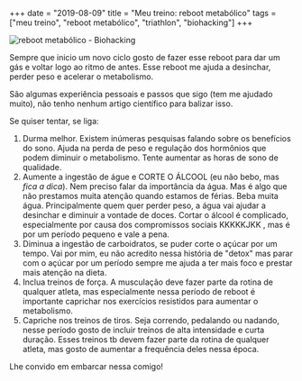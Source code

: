 +++
date = "2019-08-09"
title = "Meu treino: reboot metabólico"
tags = ["meu treino", "reboot metabólico", "triathlon", "biohacking"]
+++

![reboot metabólico - Biohacking](/blog/biohacking.jpg)

Sempre que inicio um novo ciclo gosto de fazer esse reboot para dar um gás e voltar logo ao ritmo de antes. Esse reboot me ajuda a desinchar, perder peso e acelerar o metabolismo.

São algumas experiência pessoais e passos que sigo (tem me ajudado muito), não tenho nenhum artigo científico para balizar isso.

Se quiser tentar, se liga:

1. Durma melhor. Existem inúmeras pesquisas falando sobre os benefícios do sono. Ajuda na perda de peso e regulação dos hormônios que podem diminuir o metabolismo. Tente aumentar as horas de sono de qualidade.
1. Aumente a ingestão de águe e CORTE O ÁLCOOL (eu não bebo, mas _fica a dica_). Nem preciso falar da importância da água. Mas é algo que não prestamos muita atenção quando estamos de férias. Beba muita água. Principalmente quem quer perder peso, a água vai ajudar a desinchar e diminuir a vontade de doces. Cortar o álcool é complicado, especialmente por causa dos compromissos sociais KKKKKJKK , mas é por um período pequeno e vale a pena.
1. Diminua a ingestão de carboidratos, se puder corte o açúcar por um tempo. Vai por mim, eu não acredito nessa história de "detox" mas parar com o açúcar por um período sempre me ajuda a ter mais foco e prestar mais atenção na dieta.
1. Inclua treinos de força. A musculação deve fazer parte da rotina de qualquer atleta, mas especialmente nessa período de reboot é importante caprichar nos exercícios resistidos para aumentar o metabolismo.
1. Capriche nos treinos de tiros. Seja correndo, pedalando ou nadando, nesse período gosto de incluir treinos de alta intensidade e curta duração. Esses treinos tb devem fazer parte da rotina de qualquer atleta, mas gosto de aumentar a frequência deles nessa época.

Lhe convido em embarcar nessa comigo!
